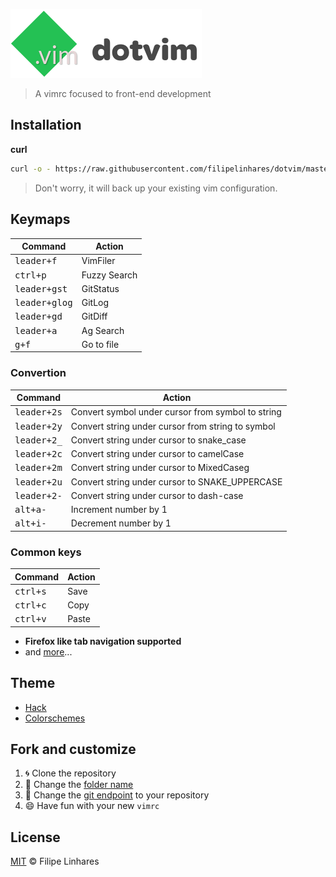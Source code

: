 ![dotvim](images/logo.png)
> A vimrc focused to front-end development

## Installation
**curl**
```bash
curl -o - https://raw.githubusercontent.com/filipelinhares/dotvim/master/install.sh | sh
```
> Don't worry, it will back up your existing vim configuration.

## Keymaps
| Command | Action |
|--------|--------|
|<kbd>leader+f</kbd>|VimFiler|
|<kbd>ctrl+p</kbd>|Fuzzy Search|
|<kbd>leader+gst</kbd>|GitStatus|
|<kbd>leader+glog</kbd>|GitLog|
|<kbd>leader+gd</kbd>|GitDiff|
|<kbd>leader+a</kbd>|Ag Search|
|<kbd>g+f</kbd>|Go to file|

### Convertion
| Command | Action |
|--------|--------|
|<kbd>leader+2s</kbd>|Convert symbol under cursor from symbol to string|
|<kbd>leader+2y</kbd>|Convert string under cursor from string to symbol|
|<kbd>leader+2_</kbd>|Convert string under cursor to snake_case|
|<kbd>leader+2c</kbd>|Convert string under cursor to camelCase|
|<kbd>leader+2m</kbd>|Convert string under cursor to MixedCaseg|
|<kbd>leader+2u</kbd>|Convert string under cursor to SNAKE_UPPERCASE|
|<kbd>leader+2-</kbd>|Convert string under cursor to dash-case|
|<kbd>alt+a-</kbd>|Increment number by 1|
|<kbd>alt+i-</kbd>|Decrement number by 1|

### Common keys
| Command | Action |
|--------|--------|
| <kbd>ctrl+s</kbd> | Save |
| <kbd>ctrl+c</kbd> | Copy |
| <kbd>ctrl+v</kbd> | Paste |

- **Firefox like tab navigation supported**
- and [more](./.vimrc)...

## Theme
- [Hack](http://sourcefoundry.org/hack/)
- [Colorschemes](https://github.com/flazz/vim-colorschemes/tree/master/colors)

## Fork and customize

1. :cyclone: Clone the repository
2. :pencil: Change the [folder name](https://github.com/filipelinhares/dotvim/blob/master/install.sh#L14)
3. :pencil: Change the [git endpoint](https://github.com/filipelinhares/dotvim/blob/master/install.sh#L18) to your repository
4. :smile: Have fun with your new `vimrc`

## License
[MIT](LICENSE.md) © Filipe Linhares
